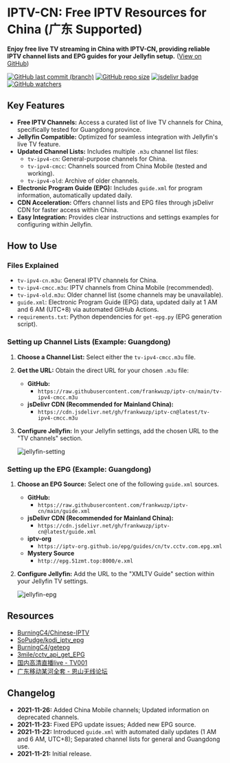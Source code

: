 # IPTV-CN: Free IPTV Resources for China (广东 Supported)

**Enjoy free live TV streaming in China with IPTV-CN, providing reliable IPTV channel lists and EPG guides for your Jellyfin setup.** ([View on GitHub](https://github.com/frankwuzp/iptv-cn))

[![GitHub last commit (branch)](https://img.shields.io/github/last-commit/frankwuzp/iptv-cn/main?style=flat-square)](https://github.com/frankwuzp/iptv-cn)
[![GitHub repo size](https://img.shields.io/github/repo-size/frankwuzp/iptv-cn?style=flat-square)](https://github.com/frankwuzp/iptv-cn)
[![jsdelivr badge](https://data.jsdelivr.com/v1/package/gh/frankwuzp/iptv-cn/badge)](https://www.jsdelivr.com/package/gh/frankwuzp/iptv-cn)
[![GitHub watchers](https://img.shields.io/github/watchers/frankwuzp/iptv-cn?style=social)](https://github.com/frankwuzp/iptv-cn)

## Key Features

*   **Free IPTV Channels:** Access a curated list of live TV channels for China, specifically tested for Guangdong province.
*   **Jellyfin Compatible:** Optimized for seamless integration with Jellyfin's live TV feature.
*   **Updated Channel Lists:** Includes multiple `.m3u` channel list files:
    *   `tv-ipv4-cn`: General-purpose channels for China.
    *   `tv-ipv4-cmcc`: Channels sourced from China Mobile (tested and working).
    *   `tv-ipv4-old`:  Archive of older channels.
*   **Electronic Program Guide (EPG):** Includes `guide.xml` for program information, automatically updated daily.
*   **CDN Acceleration:** Offers channel lists and EPG files through jsDelivr CDN for faster access within China.
*   **Easy Integration:** Provides clear instructions and settings examples for configuring within Jellyfin.

## How to Use

### Files Explained

*   `tv-ipv4-cn.m3u`: General IPTV channels for China.
*   `tv-ipv4-cmcc.m3u`: IPTV channels from China Mobile (recommended).
*   `tv-ipv4-old.m3u`:  Older channel list (some channels may be unavailable).
*   `guide.xml`:  Electronic Program Guide (EPG) data, updated daily at 1 AM and 6 AM (UTC+8) via automated GitHub Actions.
*   `requirements.txt`: Python dependencies for `get-epg.py` (EPG generation script).

### Setting up Channel Lists (Example: Guangdong)

1.  **Choose a Channel List:** Select either the `tv-ipv4-cmcc.m3u` file.
2.  **Get the URL:** Obtain the direct URL for your chosen `.m3u` file:
    *   **GitHub:**
        *   `https://raw.githubusercontent.com/frankwuzp/iptv-cn/main/tv-ipv4-cmcc.m3u`
    *   **jsDelivr CDN (Recommended for Mainland China):**
        *   `https://cdn.jsdelivr.net/gh/frankwuzp/iptv-cn@latest/tv-ipv4-cmcc.m3u`
3.  **Configure Jellyfin:** In your Jellyfin settings, add the chosen URL to the "TV channels" section.

    ![jellyfin-setting](./image/jellyfin-settings.jpg)

### Setting up the EPG (Example: Guangdong)

1.  **Choose an EPG Source:** Select one of the following `guide.xml` sources.
    *   **GitHub:**
        *   `https://raw.githubusercontent.com/frankwuzp/iptv-cn/main/guide.xml`
    *   **jsDelivr CDN (Recommended for Mainland China):**
        *   `https://cdn.jsdelivr.net/gh/frankwuzp/iptv-cn@latest/guide.xml`
    *   **iptv-org**
        *   `https://iptv-org.github.io/epg/guides/cn/tv.cctv.com.epg.xml`
    *   **Mystery Source**
        *   `http://epg.51zmt.top:8000/e.xml`
2.  **Configure Jellyfin:**  Add the URL to the "XMLTV Guide" section within your Jellyfin TV settings.

    ![jellyfin-epg](./image/jellyfin-epg.jpg)

## Resources

*   [BurningC4/Chinese-IPTV](https://github.com/BurningC4/Chinese-IPTV)
*   [SoPudge/kodi_iptv_epg](https://github.com/SoPudge/kodi_iptv_epg)
*   [BurningC4/getepg](https://github.com/BurningC4/getepg)
*   [3mile/cctv_api_get_EPG](https://github.com/3mile/cctv_api_get_EPG)
*   [国内高清直播live - TV001](http://www.tv001.vip/forum.php?mod=viewthread&tid=3)
*   [广东移动某河全套 - 恩山无线论坛](https://www.right.com.cn/forum/thread-6809023-1-1.html)

## Changelog

*   **2021-11-26:** Added China Mobile channels; Updated information on deprecated channels.
*   **2021-11-23:** Fixed EPG update issues; Added new EPG source.
*   **2021-11-22:** Introduced `guide.xml` with automated daily updates (1 AM and 6 AM, UTC+8);  Separated channel lists for general and Guangdong use.
*   **2021-11-21:** Initial release.